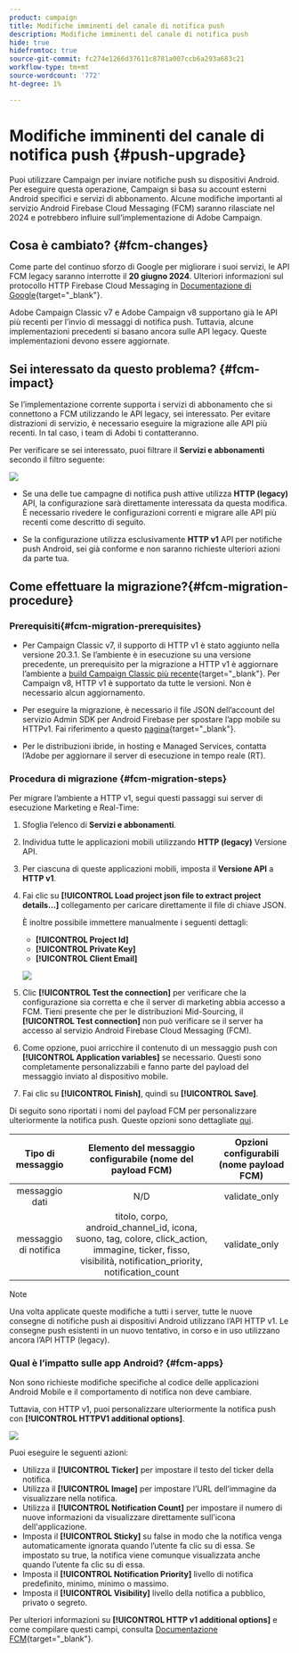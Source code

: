 ```yaml
---
product: campaign
title: Modifiche imminenti del canale di notifica push
description: Modifiche imminenti del canale di notifica push
hide: true
hidefromtoc: true
source-git-commit: fc274e1266d37611c8781a007ccb6a293a683c21
workflow-type: tm+mt
source-wordcount: '772'
ht-degree: 1%

---
```


# Modifiche imminenti del canale di notifica push {#push-upgrade}

Puoi utilizzare Campaign per inviare notifiche push su dispositivi Android. Per eseguire questa operazione, Campaign si basa su account esterni Android specifici e servizi di abbonamento. Alcune modifiche importanti al servizio Android Firebase Cloud Messaging (FCM) saranno rilasciate nel 2024 e potrebbero influire sull’implementazione di Adobe Campaign.

## Cosa è cambiato? {#fcm-changes}

Come parte del continuo sforzo di Google per migliorare i suoi servizi, le API FCM legacy saranno interrotte il **20 giugno 2024**. Ulteriori informazioni sul protocollo HTTP Firebase Cloud Messaging in [Documentazione di Google](https://firebase.google.com/docs/cloud-messaging/http-server-ref){target="_blank"}.

Adobe Campaign Classic v7 e Adobe Campaign v8 supportano già le API più recenti per l’invio di messaggi di notifica push. Tuttavia, alcune implementazioni precedenti si basano ancora sulle API legacy. Queste implementazioni devono essere aggiornate.

## Sei interessato da questo problema? {#fcm-impact}

Se l’implementazione corrente supporta i servizi di abbonamento che si connettono a FCM utilizzando le API legacy, sei interessato. Per evitare distrazioni di servizio, è necessario eseguire la migrazione alle API più recenti. In tal caso, i team di Adobi ti contatteranno.

Per verificare se sei interessato, puoi filtrare il **Servizi e abbonamenti** secondo il filtro seguente:

![](assets/filter-services-fcm.png)


* Se una delle tue campagne di notifica push attive utilizza **HTTP (legacy)** API, la configurazione sarà direttamente interessata da questa modifica. È necessario rivedere le configurazioni correnti e migrare alle API più recenti come descritto di seguito.

* Se la configurazione utilizza esclusivamente **HTTP v1** API per notifiche push Android, sei già conforme e non saranno richieste ulteriori azioni da parte tua.

## Come effettuare la migrazione?{#fcm-migration-procedure}

### Prerequisiti{#fcm-migration-prerequisites}

* Per Campaign Classic v7, il supporto di HTTP v1 è stato aggiunto nella versione 20.3.1. Se l’ambiente è in esecuzione su una versione precedente, un prerequisito per la migrazione a HTTP v1 è aggiornare l’ambiente a [build Campaign Classic più recente](https://experienceleague.adobe.com/docs/campaign-classic/using/release-notes/latest-release.html){target="_blank"}. Per Campaign v8, HTTP v1 è supportato da tutte le versioni. Non è necessario alcun aggiornamento.

* Per eseguire la migrazione, è necessario il file JSON dell’account del servizio Admin SDK per Android Firebase per spostare l’app mobile su HTTPv1. Fai riferimento a questo [pagina](https://firebase.google.com/docs/admin/setup#initialize-sdk){target="_blank"}.

* Per le distribuzioni ibride, in hosting e Managed Services, contatta l’Adobe per aggiornare il server di esecuzione in tempo reale (RT).

### Procedura di migrazione {#fcm-migration-steps}

Per migrare l’ambiente a HTTP v1, segui questi passaggi sui server di esecuzione Marketing e Real-Time:

1. Sfoglia l’elenco di **Servizi e abbonamenti**.
1. Individua tutte le applicazioni mobili utilizzando **HTTP (legacy)** Versione API.
1. Per ciascuna di queste applicazioni mobili, imposta il **Versione API** a **HTTP v1**.
1. Fai clic su **[!UICONTROL Load project json file to extract project details...]** collegamento per caricare direttamente il file di chiave JSON.

   È inoltre possibile immettere manualmente i seguenti dettagli:
   * **[!UICONTROL Project Id]**
   * **[!UICONTROL Private Key]**
   * **[!UICONTROL Client Email]**

   ![](assets/android-http-v1-config.png)

1. Clic **[!UICONTROL Test the connection]** per verificare che la configurazione sia corretta e che il server di marketing abbia accesso a FCM. Tieni presente che per le distribuzioni Mid-Sourcing, il **[!UICONTROL Test connection]** non può verificare se il server ha accesso al servizio Android Firebase Cloud Messaging (FCM).
1. Come opzione, puoi arricchire il contenuto di un messaggio push con **[!UICONTROL Application variables]** se necessario. Questi sono completamente personalizzabili e fanno parte del payload del messaggio inviato al dispositivo mobile.
1. Fai clic su **[!UICONTROL Finish]**, quindi su **[!UICONTROL Save]**.

Di seguito sono riportati i nomi del payload FCM per personalizzare ulteriormente la notifica push. Queste opzioni sono dettagliate [qui](#fcm-apps).

| Tipo di messaggio | Elemento del messaggio configurabile (nome del payload FCM) | Opzioni configurabili (nome payload FCM) |
|:-:|:-:|:-:|
| messaggio dati | N/D | validate_only |
| messaggio di notifica | titolo, corpo, android_channel_id, icona, suono, tag, colore, click_action, immagine, ticker, fisso, visibilità, notification_priority, notification_count <br> | validate_only |


>[!NOTE]
>
>Una volta applicate queste modifiche a tutti i server, tutte le nuove consegne di notifiche push ai dispositivi Android utilizzano l’API HTTP v1. Le consegne push esistenti in un nuovo tentativo, in corso e in uso utilizzano ancora l’API HTTP (legacy).

### Qual è l’impatto sulle app Android? {#fcm-apps}

Non sono richieste modifiche specifiche al codice delle applicazioni Android Mobile e il comportamento di notifica non deve cambiare.

Tuttavia, con HTTP v1, puoi personalizzare ulteriormente la notifica push con **[!UICONTROL HTTPV1 additional options]**.

![](assets/android-push-additional-options.png)

Puoi eseguire le seguenti azioni:

* Utilizza il **[!UICONTROL Ticker]** per impostare il testo del ticker della notifica.
* Utilizza il **[!UICONTROL Image]** per impostare l’URL dell’immagine da visualizzare nella notifica.
* Utilizza il **[!UICONTROL Notification Count]** per impostare il numero di nuove informazioni da visualizzare direttamente sull&#39;icona dell&#39;applicazione.
* Imposta il **[!UICONTROL Sticky]** su false in modo che la notifica venga automaticamente ignorata quando l’utente fa clic su di essa. Se impostato su true, la notifica viene comunque visualizzata anche quando l’utente fa clic su di essa.
* Imposta il **[!UICONTROL Notification Priority]** livello di notifica predefinito, minimo, minimo o massimo.
* Imposta il **[!UICONTROL Visibility]** livello della notifica a pubblico, privato o segreto.

Per ulteriori informazioni su **[!UICONTROL HTTP v1 additional options]** e come compilare questi campi, consulta [Documentazione FCM](https://firebase.google.com/docs/reference/fcm/rest/v1/projects.messages#androidnotification){target="_blank"}.

